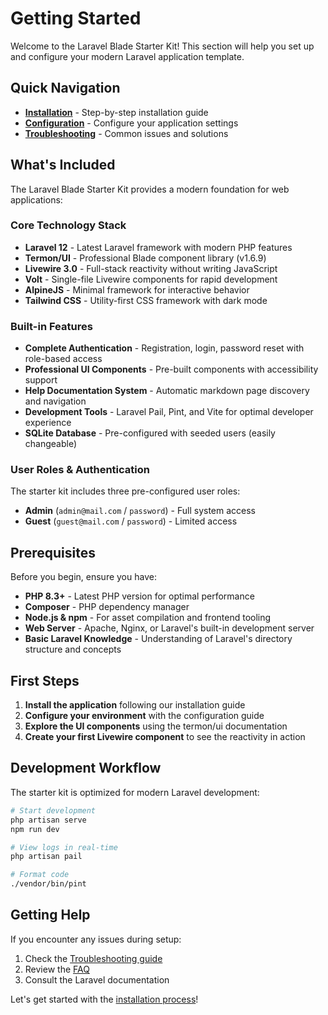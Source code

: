 # Getting Started

Welcome to the Laravel Blade Starter Kit! This section will help you set up and configure your modern Laravel application template.

## Quick Navigation

- **[Installation](/help?page=getting-started/installation)** - Step-by-step installation guide
- **[Configuration](/help?page=getting-started/configuration)** - Configure your application settings
- **[Troubleshooting](/help?page=getting-started/troubleshooting)** - Common issues and solutions

## What's Included

The Laravel Blade Starter Kit provides a modern foundation for web applications:

### Core Technology Stack
- **Laravel 12** - Latest Laravel framework with modern PHP features
- **Termon/UI** - Professional Blade component library (v1.6.9)
- **Livewire 3.0** - Full-stack reactivity without writing JavaScript
- **Volt** - Single-file Livewire components for rapid development
- **AlpineJS** - Minimal framework for interactive behavior
- **Tailwind CSS** - Utility-first CSS framework with dark mode

### Built-in Features
- **Complete Authentication** - Registration, login, password reset with role-based access
- **Professional UI Components** - Pre-built components with accessibility support
- **Help Documentation System** - Automatic markdown page discovery and navigation
- **Development Tools** - Laravel Pail, Pint, and Vite for optimal developer experience
- **SQLite Database** - Pre-configured with seeded users (easily changeable)

### User Roles & Authentication
The starter kit includes three pre-configured user roles:
- **Admin** (`admin@mail.com` / `password`) - Full system access
- **Guest** (`guest@mail.com` / `password`) - Limited access

## Prerequisites

Before you begin, ensure you have:

- **PHP 8.3+** - Latest PHP version for optimal performance
- **Composer** - PHP dependency manager
- **Node.js & npm** - For asset compilation and frontend tooling
- **Web Server** - Apache, Nginx, or Laravel's built-in development server
- **Basic Laravel Knowledge** - Understanding of Laravel's directory structure and concepts

## First Steps

1. **Install the application** following our installation guide
2. **Configure your environment** with the configuration guide
3. **Explore the UI components** using the termon/ui documentation
4. **Create your first Livewire component** to see the reactivity in action

## Development Workflow

The starter kit is optimized for modern Laravel development:

```bash
# Start development
php artisan serve
npm run dev

# View logs in real-time
php artisan pail

# Format code
./vendor/bin/pint
```

## Getting Help

If you encounter any issues during setup:

1. Check the [Troubleshooting guide](/help?page=getting-started/troubleshooting)
2. Review the [FAQ](/help?page=faq)
3. Consult the Laravel documentation

Let's get started with the [installation process](/help?page=getting-started/installation)!

